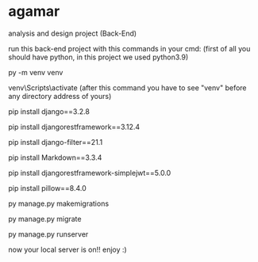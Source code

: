 # agamar
analysis and design project (Back-End)


run this back-end project with this commands in your cmd: (first of all you should have python, in this project we used python3.9)

py -m venv venv

venv\Scripts\activate (after this command you have to see "venv" before any directory address of yours)

pip install django==3.2.8

pip install djangorestframework==3.12.4

pip install django-filter==21.1

pip install Markdown==3.3.4

pip install djangorestframework-simplejwt==5.0.0

pip install pillow==8.4.0

py manage.py makemigrations

py manage.py migrate

py manage.py runserver



now your local server is on!! enjoy :)



